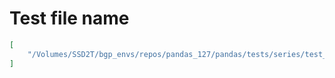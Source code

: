 # Test file name

```json
[
    "/Volumes/SSD2T/bgp_envs/repos/pandas_127/pandas/tests/series/test_timeseries.py"
]
```
